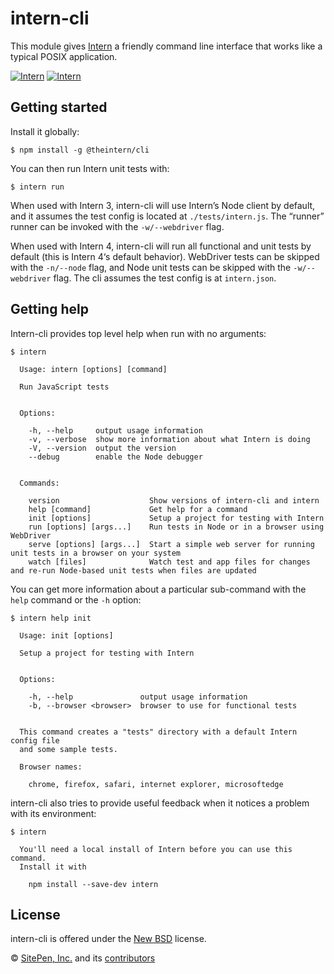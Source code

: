 # intern-cli

This module gives [Intern](https://theintern.io) a friendly command line interface that works like a typical POSIX application.

[![Intern](https://theintern.io/images/intern-v3.svg)](https://github.com/theintern/intern/tree/3.4/) [![Intern](https://theintern.io/images/intern-v4.svg)](https://github.com/theintern/intern/tree/master/)

## Getting started

Install it globally:

```
$ npm install -g @theintern/cli
```

You can then run Intern unit tests with:

```
$ intern run
```

When used with Intern 3, intern-cli will use Intern’s Node client by default, and it assumes the test config is located at `./tests/intern.js`. The “runner” runner can be invoked with the `-w/--webdriver` flag.

When used with Intern 4, intern-cli will run all functional and unit tests by default (this is Intern 4‘s default behavior). WebDriver tests can be skipped with the `-n/--node` flag, and Node unit tests can be skipped with the `-w/--webdriver` flag. The cli assumes the test config is at `intern.json`.

## Getting help

Intern-cli provides top level help when run with no arguments:

```
$ intern

  Usage: intern [options] [command]

  Run JavaScript tests


  Options:

	-h, --help     output usage information
	-v, --verbose  show more information about what Intern is doing
	-V, --version  output the version
	--debug        enable the Node debugger


  Commands:

    version                    Show versions of intern-cli and intern
    help [command]             Get help for a command
    init [options]             Setup a project for testing with Intern
    run [options] [args...]    Run tests in Node or in a browser using WebDriver
    serve [options] [args...]  Start a simple web server for running unit tests in a browser on your system
    watch [files]              Watch test and app files for changes and re-run Node-based unit tests when files are updated
```

You can get more information about a particular sub-command with the `help` command or the `-h` option:

```
$ intern help init

  Usage: init [options]

  Setup a project for testing with Intern


  Options:

	-h, --help               output usage information
	-b, --browser <browser>  browser to use for functional tests


  This command creates a "tests" directory with a default Intern config file
  and some sample tests.

  Browser names:

	chrome, firefox, safari, internet explorer, microsoftedge
```

intern-cli also tries to provide useful feedback when it notices a problem with its environment:

```
$ intern

  You'll need a local install of Intern before you can use this command.
  Install it with

	npm install --save-dev intern
```

<!-- start-github-only -->
## License

intern-cli is offered under the [New BSD](LICENSE) license.

© [SitePen, Inc.](http://sitepen.com) and its [contributors](https://github.com/theintern/intern-cli/graphs/contributors)
<!-- end-github-only -->
